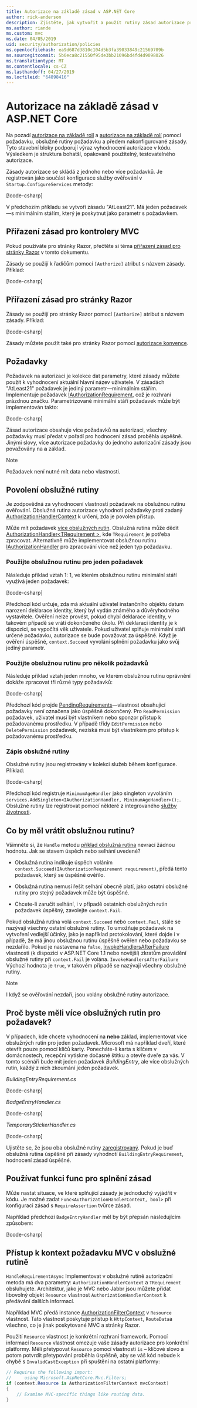 ```yaml
---
title: Autorizace na základě zásad v ASP.NET Core
author: rick-anderson
description: Zjistěte, jak vytvořit a použít rutiny zásad autorizace pro vynucují požadavky pro autorizaci v aplikaci ASP.NET Core.
ms.author: riande
ms.custom: mvc
ms.date: 04/05/2019
uid: security/authorization/policies
ms.openlocfilehash: ea9d687d3810c104d5b3fa39033849c21569709b
ms.sourcegitcommit: 5b0eca8c21550f95de3bb21096bd4fd4d9098026
ms.translationtype: MT
ms.contentlocale: cs-CZ
ms.lasthandoff: 04/27/2019
ms.locfileid: "64898416"
---
```

# <a name="policy-based-authorization-in-aspnet-core"></a>Autorizace na základě zásad v ASP.NET Core

Na pozadí [autorizace na základě rolí](xref:security/authorization/roles) a [autorizace na základě rolí](xref:security/authorization/claims) pomocí požadavku, obslužné rutiny požadavku a předem nakonfigurované zásady. Tyto stavební bloky podporují výraz vyhodnocení autorizace v kódu. Výsledkem je struktura bohatší, opakovaně použitelný, testovatelného autorizace.

Zásady autorizace se skládá z jednoho nebo více požadavků. Je registrován jako součást konfigurace služby ověřování v `Startup.ConfigureServices` metody:

[!code-csharp[](policies/samples/PoliciesAuthApp1/Startup.cs?range=32-33,48-53,61,66)]

V předchozím příkladu se vytvoří zásadu "AtLeast21". Má jeden požadavek&mdash;s minimálním stářím, který je poskytnut jako parametr s požadavkem.

## <a name="applying-policies-to-mvc-controllers"></a>Přiřazení zásad pro kontrolery MVC

Pokud používáte pro stránky Razor, přečtěte si téma [přiřazení zásad pro stránky Razor](#applying-policies-to-razor-pages) v tomto dokumentu.

Zásady se použijí k řadičům pomocí `[Authorize]` atribut s názvem zásady. Příklad:

[!code-csharp[](policies/samples/PoliciesAuthApp1/Controllers/AlcoholPurchaseController.cs?name=snippet_AlcoholPurchaseControllerClass&highlight=4)]

## <a name="applying-policies-to-razor-pages"></a>Přiřazení zásad pro stránky Razor

Zásady se použijí pro stránky Razor pomocí `[Authorize]` atribut s názvem zásady. Příklad:

[!code-csharp[](policies/samples/PoliciesAuthApp2/Pages/AlcoholPurchase.cshtml.cs?name=snippet_AlcoholPurchaseModelClass&highlight=4)]

Zásady můžete použít také pro stránky Razor pomocí [autorizace konvence](xref:security/authorization/razor-pages-authorization).

## <a name="requirements"></a>Požadavky

Požadavek na autorizaci je kolekce dat parametry, které zásady můžete použít k vyhodnocení aktuální hlavní název uživatele. V zásadách "AtLeast21" požadavek je jediný parametr&mdash;minimálním stářím. Implementuje požadavek [IAuthorizationRequirement](/dotnet/api/microsoft.aspnetcore.authorization.iauthorizationrequirement), což je rozhraní prázdnou značku. Parametrizované minimální stáří požadavek může být implementován takto:

[!code-csharp[](policies/samples/PoliciesAuthApp1/Services/Requirements/MinimumAgeRequirement.cs?name=snippet_MinimumAgeRequirementClass)]

Zásad autorizace obsahuje více požadavků na autorizaci, všechny požadavky musí předat v pořadí pro hodnocení zásad proběhla úspěšně. Jinými slovy, více autorizace požadavky do jednoho autorizační zásady jsou považovány na **a** základ.

> [!NOTE]
> Požadavek není nutné mít data nebo vlastnosti.

<a name="security-authorization-policies-based-authorization-handler"></a>

## <a name="authorization-handlers"></a>Povolení obslužné rutiny

Je zodpovědná za vyhodnocení vlastností požadavek na obslužnou rutinu ověřování. Obslužná rutina autorizace vyhodnotí požadavky proti zadaný [AuthorizationHandlerContext](/dotnet/api/microsoft.aspnetcore.authorization.authorizationhandlercontext) k určení, zda je povolen přístup.

Může mít požadavek [více obslužných rutin](#security-authorization-policies-based-multiple-handlers). Obslužná rutina může dědit [AuthorizationHandler\<TRequirement >](/dotnet/api/microsoft.aspnetcore.authorization.authorizationhandler-1), kde `TRequirement` je potřeba zpracovat. Alternativně může implementovat obslužnou rutinu [IAuthorizationHandler](/dotnet/api/microsoft.aspnetcore.authorization.iauthorizationhandler) pro zpracování více než jeden typ požadavku.

### <a name="use-a-handler-for-one-requirement"></a>Použijte obslužnou rutinu pro jeden požadavek

<a name="security-authorization-handler-example"></a>

Následuje příklad vztah 1: 1, ve kterém obslužnou rutinu minimální stáří využívá jeden požadavek:

[!code-csharp[](policies/samples/PoliciesAuthApp1/Services/Handlers/MinimumAgeHandler.cs?name=snippet_MinimumAgeHandlerClass)]

Předchozí kód určuje, zda má aktuální uživatel instančního objektu datum narození deklarace identity, který byl vydán známého a důvěryhodného vystavitele. Ověření nelze provést, pokud chybí deklarace identity, v takovém případě se vrátí dokončeného úkolu. Při deklaraci identity je k dispozici, se vypočítá věk uživatele. Pokud uživatel splňuje minimální stáří určené požadavku, autorizace se bude považovat za úspěšné. Když je ověření úspěšné, `context.Succeed` vyvolání splnění požadavku jako svůj jediný parametr.

### <a name="use-a-handler-for-multiple-requirements"></a>Použijte obslužnou rutinu pro několik požadavků

Následuje příklad vztah jeden mnoho, ve kterém obslužnou rutinu oprávnění dokáže zpracovat tři různé typy požadavků:

[!code-csharp[](policies/samples/PoliciesAuthApp1/Services/Handlers/PermissionHandler.cs?name=snippet_PermissionHandlerClass)]

Předchozí kód projde [PendingRequirements](/dotnet/api/microsoft.aspnetcore.authorization.authorizationhandlercontext.pendingrequirements#Microsoft_AspNetCore_Authorization_AuthorizationHandlerContext_PendingRequirements)&mdash;vlastnost obsahující požadavky není označena jako úspěšně dokončený. Pro `ReadPermission` požadavek, uživatel musí být vlastníkem nebo sponzor přístup k požadovanému prostředku. V případě třídy `EditPermission` nebo `DeletePermission` požadavek, nezíská musí být vlastníkem pro přístup k požadovanému prostředku.

<a name="security-authorization-policies-based-handler-registration"></a>

### <a name="handler-registration"></a>Zápis obslužné rutiny

Obslužné rutiny jsou registrovány v kolekci služeb během konfigurace. Příklad:

[!code-csharp[](policies/samples/PoliciesAuthApp1/Startup.cs?range=32-33,48-53,61,62-63,66)]

Předchozí kód registruje `MinimumAgeHandler` jako singleton vyvoláním `services.AddSingleton<IAuthorizationHandler, MinimumAgeHandler>();`. Obslužné rutiny lze registrovat pomocí některé z integrovaného [služby životnosti](xref:fundamentals/dependency-injection#service-lifetimes).

## <a name="what-should-a-handler-return"></a>Co by měl vrátit obslužnou rutinu?

Všimněte si, že `Handle` metodu [příklad obslužná rutina](#security-authorization-handler-example) nevrací žádnou hodnotu. Jak se stavem úspěch nebo selhání uvedené?

* Obslužná rutina indikuje úspěch voláním `context.Succeed(IAuthorizationRequirement requirement)`, předá tento požadavek, který se úspěšně ověřilo.

* Obslužná rutina nemusí řešit selhání obecně platí, jako ostatní obslužné rutiny pro stejný požadavek může být úspěšné.

* Chcete-li zaručit selhání, i v případě ostatních obslužných rutin požadavek úspěšný, zavolejte `context.Fail`.

Pokud obslužná rutina volá `context.Succeed` nebo `context.Fail`, stále se nazývají všechny ostatní obslužné rutiny. To umožňuje požadavek na vytvoření vedlejší účinky, jako je například protokolování, které dojde i v případě, že má jinou obslužnou rutinu úspěšně ověřen nebo požadavku se nezdařilo. Pokud je nastavena na `false`, [InvokeHandlersAfterFailure](/dotnet/api/microsoft.aspnetcore.authorization.authorizationoptions.invokehandlersafterfailure#Microsoft_AspNetCore_Authorization_AuthorizationOptions_InvokeHandlersAfterFailure) vlastnosti (k dispozici v ASP.NET Core 1.1 nebo novější) zkratům provádění obslužné rutiny při `context.Fail` je volána. `InvokeHandlersAfterFailure` Výchozí hodnota je `true`, v takovém případě se nazývají všechny obslužné rutiny.

> [!NOTE]
> I když se ověřování nezdaří, jsou volány obslužné rutiny autorizace.

<a name="security-authorization-policies-based-multiple-handlers"></a>

## <a name="why-would-i-want-multiple-handlers-for-a-requirement"></a>Proč byste měli více obslužných rutin pro požadavek?

V případech, kde chcete vyhodnocení na **nebo** základ, implementovat více obslužných rutin pro jeden požadavek. Microsoft má například dveří, které otevřít pouze pomocí klíčů karty. Ponecháte-li karta s klíčem v domácnostech, recepční vytiskne dočasné štítku a otevře dveře za vás. V tomto scénáři bude mít jeden požadavek *BuildingEntry*, ale více obslužných rutin, každý z nich zkoumání jeden požadavek.

*BuildingEntryRequirement.cs*

[!code-csharp[](policies/samples/PoliciesAuthApp1/Services/Requirements/BuildingEntryRequirement.cs?name=snippet_BuildingEntryRequirementClass)]

*BadgeEntryHandler.cs*

[!code-csharp[](policies/samples/PoliciesAuthApp1/Services/Handlers/BadgeEntryHandler.cs?name=snippet_BadgeEntryHandlerClass)]

*TemporaryStickerHandler.cs*

[!code-csharp[](policies/samples/PoliciesAuthApp1/Services/Handlers/TemporaryStickerHandler.cs?name=snippet_TemporaryStickerHandlerClass)]

Ujistěte se, že jsou oba obslužné rutiny [zaregistrovaný](xref:security/authorization/policies#security-authorization-policies-based-handler-registration). Pokud je buď obslužná rutina úspěšné při zásady vyhodnotí `BuildingEntryRequirement`, hodnocení zásad úspěšné.

## <a name="using-a-func-to-fulfill-a-policy"></a>Používat funkci func pro splnění zásad

Může nastat situace, ve které splňující zásady je jednoduchý vyjádřit v kódu. Je možné zadat `Func<AuthorizationHandlerContext, bool>` při konfiguraci zásad s `RequireAssertion` tvůrce zásad.

Například předchozí `BadgeEntryHandler` měl by být přepsán následujícím způsobem:

[!code-csharp[](policies/samples/PoliciesAuthApp1/Startup.cs?range=50-51,55-61)]

## <a name="accessing-mvc-request-context-in-handlers"></a>Přístup k kontext požadavku MVC v obslužné rutině

`HandleRequirementAsync` Implementovat v obslužné rutině autorizační metoda má dva parametry: `AuthorizationHandlerContext` a `TRequirement` obsluhujete. Architektur, jako je MVC nebo Jabbr jsou můžete přidat libovolný objekt `Resource` vlastnost `AuthorizationHandlerContext` k předávání dalších informací.

Například MVC předá instance [AuthorizationFilterContext](/dotnet/api/?term=AuthorizationFilterContext) v `Resource` vlastnost. Tato vlastnost poskytuje přístup k `HttpContext`, `RouteData`a všechno, co je jinak poskytované MVC a stránky Razor.

Použití `Resource` vlastnost je konkrétní rozhraní framework. Pomocí informací `Resource` vlastnost omezuje vaše zásady autorizace pro konkrétní platformy. Měli přetypovat `Resource` pomocí vlastnosti `is` – klíčové slovo a potom potvrdit přetypování proběhla úspěšně, aby se váš kód nebude k chybě s `InvalidCastException` při spuštění na ostatní platformy:

```csharp
// Requires the following import:
//     using Microsoft.AspNetCore.Mvc.Filters;
if (context.Resource is AuthorizationFilterContext mvcContext)
{
    // Examine MVC-specific things like routing data.
}
```

